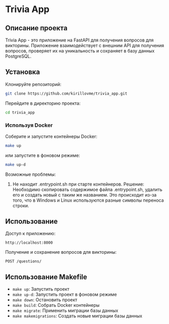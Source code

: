 # Trivia App

## Описание проекта

Trivia App - это приложение на FastAPI для получения вопросов для викторины. Приложение взаимодействует с внешним API для получения вопросов, проверяет их на уникальность и сохраняет в базу данных PostgreSQL.

## Установка

Клонируйте репозиторий:

```bash
git clone https://github.com/kirillovme/trivia_app.git
```

Перейдите в директорию проекта:

```bash
cd trivia_app
```

### Используя Docker

Соберите и запустите контейнеры Docker:

```bash
make up
```

или запустите в фоновом режиме:

```bash
make up-d
```

Возможные проблемы:
1) Не находит .entrypoint.sh при старте контейнеров.
Решение: Необходимо скопировать содержимое файла .entrypoint.sh, удалить его и создать новый с таким же названием. Это происходит из-за того, что в Windows и Linux используются разные символы переноса строки.

## Использование

Доступ к приложению:

```
http://localhost:8000
```

Получение и сохранение вопросов для викторины:

```http
POST /questions/
```

## Использование Makefile

- `make up`: Запустить проект
- `make up-d`: Запустить проект в фоновом режиме
- `make down`: Остановить проект
- `make build`: Собрать Docker контейнеры
- `make migrate`: Применить миграции базы данных
- `make makemigrations`: Создать новые миграции базы данных